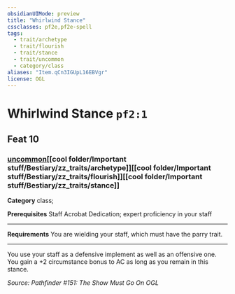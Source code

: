 ```yaml
---
obsidianUIMode: preview
title: "Whirlwind Stance"
cssclasses: pf2e,pf2e-spell
tags:
  - trait/archetype
  - trait/flourish
  - trait/stance
  - trait/uncommon
  - category/class
aliases: "Item.qCn3IGUpL16EBVgr"
license: OGL
---
```

# Whirlwind Stance `pf2:1`
## Feat 10
### [uncommon](cool%20folder/Important%20stuff/Bestiary/zz_traits/uncommon.md "Uncommon Rarity Trait")[[cool folder/Important stuff/Bestiary/zz_traits/archetype]][[cool folder/Important stuff/Bestiary/zz_traits/flourish]][[cool folder/Important stuff/Bestiary/zz_traits/stance]]

**Category** class; 



**Prerequisites** Staff Acrobat Dedication; expert proficiency in your staff
* * *
**Requirements** You are wielding your staff, which must have the parry trait.

* * *

You use your staff as a defensive implement as well as an offensive one. You gain a +2 circumstance bonus to AC as long as you remain in this stance.

*Source: Pathfinder #151: The Show Must Go On*
*OGL*